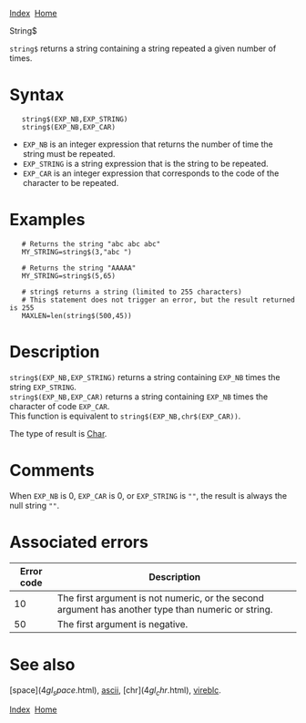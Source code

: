 [Index](index.html)  [Home](getting-started_home.html)

String$

`string$` returns a string containing a string repeated a given number of times.

# Syntax

```
   string$(EXP_NB,EXP_STRING)
   string$(EXP_NB,EXP_CAR)
```

* `EXP_NB` is an integer expression that returns the number of time the string must be repeated.
* `EXP_STRING` is a string expression that is the string to be repeated.
* `EXP_CAR` is an integer expression that corresponds to the code of the character to be repeated.

# Examples

```
   # Returns the string "abc abc abc"
   MY_STRING=string$(3,"abc ")

   # Returns the string "AAAAA"
   MY_STRING=string$(5,65)

   # string$ returns a string (limited to 255 characters)
   # This statement does not trigger an error, but the result returned is 255
   MAXLEN=len(string$(500,45))
```

# Description

`string$(EXP_NB,EXP_STRING)` returns a string containing `EXP_NB` times the string `EXP_STRING`.  
`string$(EXP_NB,EXP_CAR)` returns a string containing `EXP_NB` times the character of code `EXP_CAR`.  
 This function is equivalent to `string$(EXP_NB,chr$(EXP_CAR))`.

The type of result is [Char](4gl_char.html).

# Comments

When `EXP_NB` is 0, `EXP_CAR` is 0, or `EXP_STRING` is `""`, the result is always the null string `""`.

# Associated errors

| Error code | Description |
| --- | --- |
| 10 | The first argument is not numeric, or the second argument has another type than numeric or string. |
| 50 | The first argument is negative. |

# See also

[space$](4gl_space$.html), [ascii](4gl_ascii.html), [chr$](4gl_chr$.html), [vireblc](4gl_vireblc.html).

  

[Index](index.html)  [Home](getting-started_home.html)